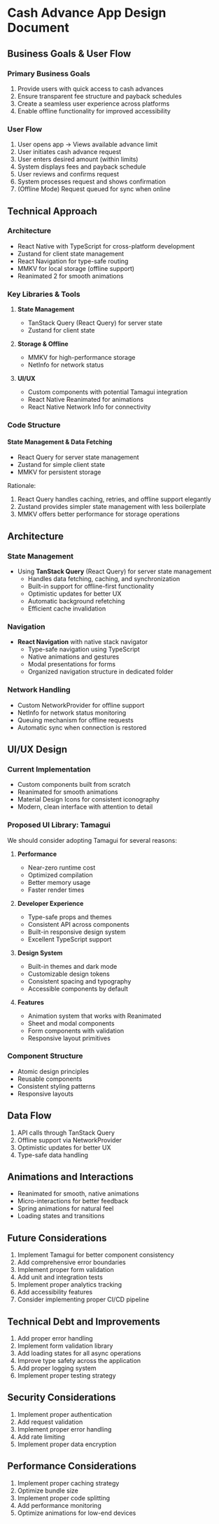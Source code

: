 # Cash Advance App Design Document

## Business Goals & User Flow

### Primary Business Goals

1. Provide users with quick access to cash advances
2. Ensure transparent fee structure and payback schedules
3. Create a seamless user experience across platforms
4. Enable offline functionality for improved accessibility

### User Flow

1. User opens app → Views available advance limit
2. User initiates cash advance request
3. User enters desired amount (within limits)
4. System displays fees and payback schedule
5. User reviews and confirms request
6. System processes request and shows confirmation
7. (Offline Mode) Request queued for sync when online

## Technical Approach

### Architecture

- React Native with TypeScript for cross-platform development
- Zustand for client state management
- React Navigation for type-safe routing
- MMKV for local storage (offline support)
- Reanimated 2 for smooth animations

### Key Libraries & Tools

1. **State Management**

   - TanStack Query (React Query) for server state
   - Zustand for client state

2. **Storage & Offline**

   - MMKV for high-performance storage
   - NetInfo for network status

3. **UI/UX**
   - Custom components with potential Tamagui integration
   - React Native Reanimated for animations
   - React Native Network Info for connectivity

### Code Structure

#### State Management & Data Fetching

- React Query for server state management
- Zustand for simple client state
- MMKV for persistent storage

Rationale:

1. React Query handles caching, retries, and offline support elegantly
2. Zustand provides simpler state management with less boilerplate
3. MMKV offers better performance for storage operations

## Architecture

### State Management

- Using **TanStack Query** (React Query) for server state management
  - Handles data fetching, caching, and synchronization
  - Built-in support for offline-first functionality
  - Optimistic updates for better UX
  - Automatic background refetching
  - Efficient cache invalidation

### Navigation

- **React Navigation** with native stack navigator
  - Type-safe navigation using TypeScript
  - Native animations and gestures
  - Modal presentations for forms
  - Organized navigation structure in dedicated folder

### Network Handling

- Custom NetworkProvider for offline support
- NetInfo for network status monitoring
- Queuing mechanism for offline requests
- Automatic sync when connection is restored

## UI/UX Design

### Current Implementation

- Custom components built from scratch
- Reanimated for smooth animations
- Material Design Icons for consistent iconography
- Modern, clean interface with attention to detail

### Proposed UI Library: Tamagui

We should consider adopting Tamagui for several reasons:

1. **Performance**

   - Near-zero runtime cost
   - Optimized compilation
   - Better memory usage
   - Faster render times

2. **Developer Experience**

   - Type-safe props and themes
   - Consistent API across components
   - Built-in responsive design system
   - Excellent TypeScript support

3. **Design System**

   - Built-in themes and dark mode
   - Customizable design tokens
   - Consistent spacing and typography
   - Accessible components by default

4. **Features**
   - Animation system that works with Reanimated
   - Sheet and modal components
   - Form components with validation
   - Responsive layout primitives

### Component Structure

- Atomic design principles
- Reusable components
- Consistent styling patterns
- Responsive layouts

## Data Flow

1. API calls through TanStack Query
2. Offline support via NetworkProvider
3. Optimistic updates for better UX
4. Type-safe data handling

## Animations and Interactions

- Reanimated for smooth, native animations
- Micro-interactions for better feedback
- Spring animations for natural feel
- Loading states and transitions

## Future Considerations

1. Implement Tamagui for better component consistency
2. Add comprehensive error boundaries
3. Implement proper form validation
4. Add unit and integration tests
5. Implement proper analytics tracking
6. Add accessibility features
7. Consider implementing proper CI/CD pipeline

## Technical Debt and Improvements

1. Add proper error handling
2. Implement form validation library
3. Add loading states for all async operations
4. Improve type safety across the application
5. Add proper logging system
6. Implement proper testing strategy

## Security Considerations

1. Implement proper authentication
2. Add request validation
3. Implement proper error handling
4. Add rate limiting
5. Implement proper data encryption

## Performance Considerations

1. Implement proper caching strategy
2. Optimize bundle size
3. Implement proper code splitting
4. Add performance monitoring
5. Optimize animations for low-end devices
